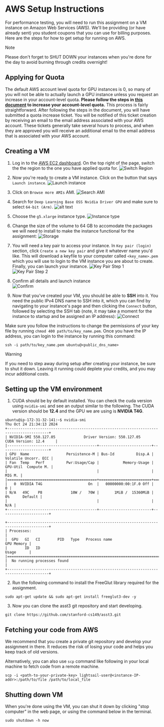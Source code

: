 # AWS Setup Instructions #

For performance testing, you will need to run this assignment on a VM instance on Amazon Web Services (AWS). We'll be providing (or have already sent) you student coupons that you can use for billing purposes. Here are the steps for how to get setup for running on AWS.

> [!NOTE]
> Please don't forget to SHUT DOWN your instances when you're done for the day to avoid burning through credits overnight!

## Applying for Quota ##
The default AWS account level quota for GPU instances is 0, so many of you will not be able to actually launch a GPU instance unless you request an increase in your account-level quota. **Please follow the steps in [this document](https://docs.google.com/document/d/1NyiIvfKRCZG-ZLq4x1wukIdYg5FZoUZay_f1HSWUJ6I/edit?tab=t.0) to increase your account-level quota.** This process is fairly straightforward. After following the steps in the document, you will have submitted a quota increase ticket. You will be notified of this ticket creation by receiving an email to the email address associated with your AWS account. These tickets generally take several hours to process, and when they are approved you will receive an additional email to the email address that is associated with your AWS account. 

## Creating a VM ##

1. Log in to the [AWS EC2 dashboard](https://us-west-2.console.aws.amazon.com/ec2/home?region=us-west-2#Home). On the top right of the page, switch the the region to the one you have applied quota for.
![Switch Region](handout/switch-region.png?raw=true)

2. Now you're ready to create a VM instance. Click on the button that says `Launch instance`.
![Launch instance](handout/launch-instance.png?raw=true)

3. Click on `Browse more AMIs` AMI.
![Search AMI](handout/search-ami.png)

4. Search for `Deep Learning Base OSS Nvidia Driver GPU` and make sure to select `64-bit (Arm)`.
![alt text](handout/select-ami.png)

4. Choose the `g5.xlarge` instance type.
![Instance type](handout/instance-type.png?raw=true)

5. Change the size of the volume to 64 GB to accomodate the packages we will need to install to make the instance functional for the assignment:
![Storage](handout/storage.png?raw=true)

6. You will need a key pair to access your instance. In `Key pair (login)` section, click `Create a new key pair` and give it whatever name you'd like. This will download a keyfile to your computer called `<key_name>.pem` which you will use to login to the VM instance you are about to create. Finally, you can launch your instance.
![Key Pair Step 1](handout/keypair-step1.png)
![Key Pair Step 2](handout/keypair-step2.png)

7. Confirm all details and launch instance  
![Confirm](handout/confirm-launch.png)

8. Now that you've created your VM, you should be able to __SSH__ into it. You need the public IPv4 DNS name to SSH into it, which you can find by navigating to your instance's page and then clicking the `Connect` button, followed by selecting the SSH tab (note, it may take a moment for the instance to startup and be assigned an IP address):
![Connect](handout/connect.png?raw=true)

Make sure you follow the instructions to change the permissions of your key file by running `chmod 400 path/to/key_name.pem`.
Once you have the IP address, you can login to the instance by running this command:
~~~~
ssh -i path/to/key_name.pem ubuntu@<public_dns_name>
~~~~

> [!WARNING]
> If you need to step away during setup after creating your instance, be sure to shut it down. Leaving it running could deplete your credits, and you may incur additional costs.

## Setting up the VM environment ##

1. CUDA should be by default installed. You can check the cuda version using `nvidia-smi` and see an output similar to the following. The CUDA version should be **12.4** and the GPU we are using is **NVIDIA T4G**.
~~~~
ubuntu@ip-172-31-32-141:~$ nvidia-smi
Thu Oct 24 21:34:13 2024       
+-----------------------------------------------------------------------------------------+
| NVIDIA-SMI 550.127.05             Driver Version: 550.127.05     CUDA Version: 12.4     |
|-----------------------------------------+------------------------+----------------------+
| GPU  Name                 Persistence-M | Bus-Id          Disp.A | Volatile Uncorr. ECC |
| Fan  Temp   Perf          Pwr:Usage/Cap |           Memory-Usage | GPU-Util  Compute M. |
|                                         |                        |               MIG M. |
|=========================================+========================+======================|
|   0  NVIDIA T4G                     On  |   00000000:00:1F.0 Off |                    0 |
| N/A   49C    P8             10W /   70W |       1MiB /  15360MiB |      0%      Default |
|                                         |                        |                  N/A |
+-----------------------------------------+------------------------+----------------------+
                                                                                         
+-----------------------------------------------------------------------------------------+
| Processes:                                                                              |
|  GPU   GI   CI        PID   Type   Process name                              GPU Memory |
|        ID   ID                                                               Usage      |
|=========================================================================================|
|  No running processes found                                                             |
+-----------------------------------------------------------------------------------------+
~~~~

2. Run the following command to install the FreeGlut library required for the assignment.
~~~~
sudo apt-get update && sudo apt-get install freeglut3-dev -y
~~~~

3. Now you can clone the asst3 git repository and start developing.
~~~~
git clone https://github.com/stanford-cs149/asst3.git
~~~~

## Fetching your code from AWS ##

We recommend that you create a private git repository and develop your assignment in there. It reduces the risk of losing your code and helps you keep track of old versions.

Alternatively, you can also use `scp` command like following in your local machine to fetch code from a remote machine.
~~~~
scp -i <path-to-your-private-key> lightsail-user@<instance-IP-addr>:/path/to/file /path/to/local_file
~~~~

## Shutting down VM ##
When you're done using the VM, you can shut it down by clicking "stop computer" in the web page, or using the command below in the terminal.
~~~~
sudo shutdown -h now
~~~~
